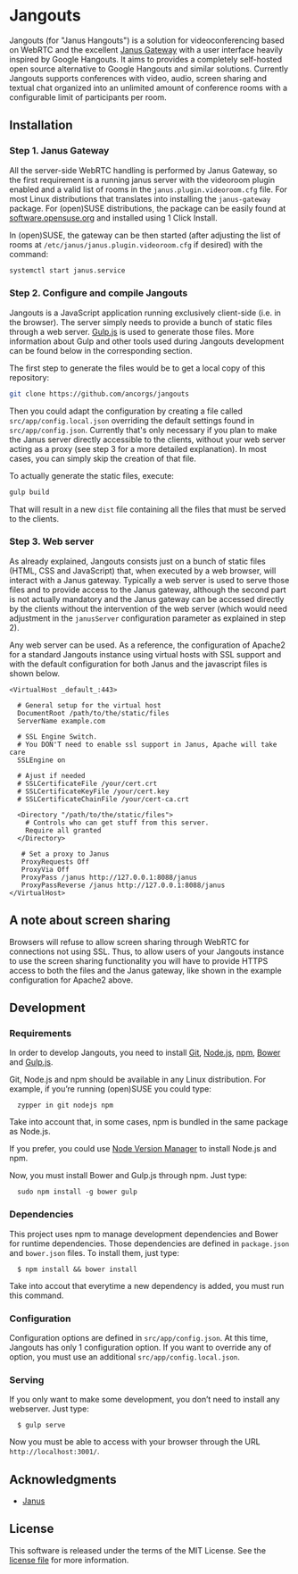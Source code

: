 # Jangouts

Jangouts (for "Janus Hangouts") is a solution for videoconferencing based
on WebRTC and the excellent [Janus Gateway](http://janus.conf.meetecho.com/)
with a user interface heavily inspired by Google Hangouts. It aims to provides
a completely self-hosted open source alternative to Google Hangouts and similar
solutions. Currently Jangouts supports conferences with video, audio, screen
sharing and textual chat organized into an unlimited amount of conference rooms
with a configurable limit of participants per room.

## Installation

### Step 1. Janus Gateway

All the server-side WebRTC handling is performed by Janus Gateway, so the first
requirement is a running janus server with the videoroom plugin enabled and a
valid list of rooms in the ```janus.plugin.videoroom.cfg``` file. For most Linux
distributions that translates into installing the ```janus-gateway``` package.
For (open)SUSE distributions, the package can be easily found at
[software.opensuse.org](https://software.opensuse.org/package/janus-gateway) and
installed using 1 Click Install.

In (open)SUSE, the gateway can be then started (after adjusting the list of
rooms at ```/etc/janus/janus.plugin.videoroom.cfg``` if desired) with the
command:

```bash
systemctl start janus.service
```

### Step 2. Configure and compile Jangouts

Jangouts is a JavaScript application running exclusively client-side (i.e. in
the browser). The server simply needs to provide a bunch of static files through
a web server. [Gulp.js](http://gulpjs.com/) is used to generate those files.
More information about Gulp and other tools used during Jangouts development can
be found below in the corresponding section.

The first step to generate the files would be to get a local copy of this
repository:

```bash
git clone https://github.com/ancorgs/jangouts
```

Then you could adapt the configuration by creating a file called
```src/app/config.local.json``` overriding the default settings found in
```src/app/config.json```. Currently that's only necessary if you plan to make
the Janus server directly accessible to the clients, without your web server
acting as a proxy (see step 3 for a more detailed explanation). In most cases,
you can simply skip the creation of that file.

To actually generate the static files, execute:

```bash
gulp build
```

That will result in a new ```dist``` file containing all the files that must be
served to the clients.

### Step 3. Web server

As already explained, Jangouts consists just on a bunch of static files (HTML,
CSS and JavaScript) that, when executed by a web browser, will interact with a
Janus gateway. Typically a web server is used to serve those files and to
provide access to the Janus gateway, although the second part is not actually
mandatory and the Janus gateway can be accessed directly by the clients without
the intervention of the web server (which would need adjustment in the
```janusServer``` configuration parameter as explained in step 2).

Any web server can be used. As a reference, the configuration of Apache2 for a
standard Jangouts instance using virtual hosts with SSL support and with the
default configuration for both Janus and the javascript files is shown below.

```
<VirtualHost _default_:443>

  # General setup for the virtual host
  DocumentRoot /path/to/the/static/files
  ServerName example.com

  # SSL Engine Switch.
  # You DON'T need to enable ssl support in Janus, Apache will take care  
  SSLEngine on

  # Ajust if needed
  # SSLCertificateFile /your/cert.crt
  # SSLCertificateKeyFile /your/cert.key
  # SSLCertificateChainFile /your/cert-ca.crt

  <Directory "/path/to/the/static/files">
    # Controls who can get stuff from this server.
    Require all granted
  </Directory>

   # Set a proxy to Janus
   ProxyRequests Off
   ProxyVia Off
   ProxyPass /janus http://127.0.0.1:8088/janus
   ProxyPassReverse /janus http://127.0.0.1:8088/janus
</VirtualHost>
```

## A note about screen sharing

Browsers will refuse to allow screen sharing through WebRTC for connections not
using SSL. Thus, to allow users of your Jangouts instance to use the screen
sharing functionality you will have to provide HTTPS access to both the files
and the Janus gateway, like shown in the example configuration for Apache2
above.

## Development

### Requirements

In order to develop Jangouts, you need to install [Git](http://git-scm.com),
[Node.js](http://nodejs.org), [npm](http://npmjs.com), [Bower](http://bower.io)
and [Gulp.js](http://gulpjs.com).

Git, Node.js and npm should be available in any Linux distribution. For example, if you’re
running (open)SUSE you could type:

```
  zypper in git nodejs npm
```

Take into account that, in some cases, npm is bundled in the same package as Node.js.

If you prefer, you could use [Node Version
Manager](https://github.com/creationix/nvm) to install Node.js and npm.

Now, you must install Bower and Gulp.js through npm. Just type:

```
  sudo npm install -g bower gulp
```

### Dependencies

This project uses npm to manage development dependencies and Bower for runtime dependencies.
Those dependencies are defined in `package.json` and `bower.json` files. To install them,
just type:

```
  $ npm install && bower install
```

Take into accout that everytime a new dependency is added, you must run this command.

### Configuration

Configuration options are defined in `src/app/config.json`. At this time, Jangouts has only
1 configuration option. If you want to override any of option, you must use an additional
`src/app/config.local.json`.

### Serving

If you only want to make some development, you don’t need to install any webserver. Just type:

```
  $ gulp serve
```

Now you must be able to access with your browser through the URL `http://localhost:3001/`.

## Acknowledgments

* [Janus](http://janus.conf.meetecho.com/)

## License

This software is released under the terms of the MIT License. See the
[license file](LICENSE.txt) for more information.
